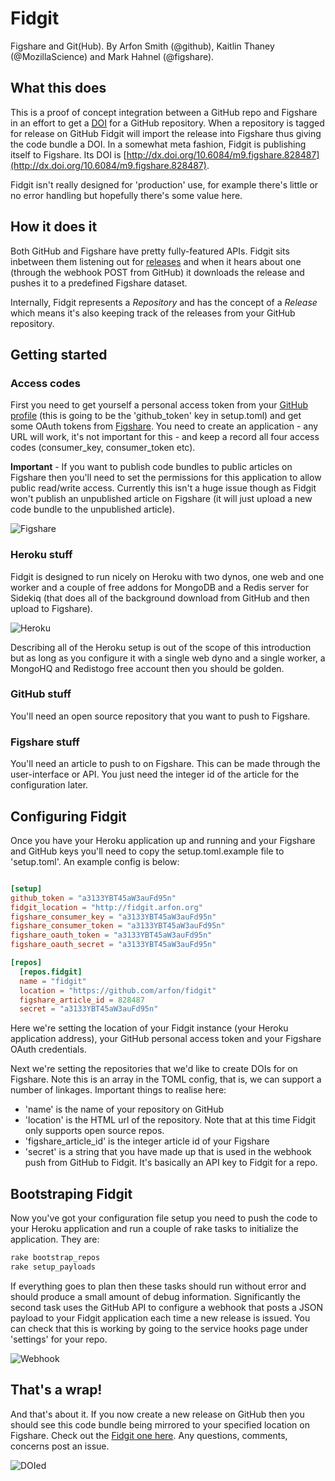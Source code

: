 Fidgit
======

Figshare and Git(Hub). By Arfon Smith (@github), Kaitlin Thaney (@MozillaScience) and Mark Hahnel (@figshare).

What this does
--------------

This is a proof of concept integration between a GitHub repo and Figshare in an effort to get a [DOI](http://en.wikipedia.org/wiki/Digital_object_identifier) for a GitHub repository. When a repository is tagged for release on GitHub Fidgit will import the release into Figshare thus giving the code bundle a DOI. In a somewhat meta fashion, Fidgit is publishing itself to Figshare. Its DOI is [http://dx.doi.org/10.6084/m9.figshare.828487](http://dx.doi.org/10.6084/m9.figshare.828487).

Fidgit isn't really designed for 'production' use, for example there's little or no error handling but hopefully there's some value here.

How it does it
--------------

Both GitHub and Figshare have pretty fully-featured APIs. Fidgit sits inbetween them listening out for [releases](https://github.com/blog/1547-release-your-software) and when it hears about one (through the webhook POST from GitHub) it downloads the release and pushes it to a predefined Figshare dataset.

Internally, Fidgit represents a _Repository_ and has the concept of a _Release_ which means it's also keeping track of the releases from your GitHub repository.

Getting started
---------------

### Access codes

First you need to get yourself a personal access token from your [GitHub profile](https://github.com/settings/applications) (this is going to be the 'github\_token' key in setup.toml) and get some OAuth tokens from [Figshare](http://figshare.com/account/applications). You need to create an application - any URL will work, it's not important for this - and keep a record all four access codes (consumer\_key, consumer\_token etc).

**Important** - If you want to publish code bundles to public articles on Figshare then you'll need to set the permissions for this application to allow public read/write access. Currently this isn't a huge issue though as Fidgit won't publish an unpublished article on Figshare (it will just upload a new code bundle to the unpublished article).

![Figshare](https://raw.github.com/arfon/fidgit/master/screens/figshare_applications.png)

### Heroku stuff

Fidgit is designed to run nicely on Heroku with two dynos, one web and one worker and a couple of free addons for MongoDB and a Redis server for Sidekiq (that does all of the background download from GitHub and then upload to Figshare).

![Heroku](https://raw.github.com/arfon/fidgit/master/screens/heroku.png)

Describing all of the Heroku setup is out of the scope of this introduction but as long as you configure it with a single web dyno and a single worker, a MongoHQ and Redistogo free account then you should be golden.

### GitHub stuff

You'll need an open source repository that you want to push to Figshare.

### Figshare stuff

You'll need an article to push to on Figshare. This can be made through the user-interface or API. You just need the integer id of the article for the configuration later.

Configuring Fidgit
------------------

Once you have your Heroku application up and running and your Figshare and GitHub keys you'll need to copy the setup.toml.example file to 'setup.toml'. An example config is below:

```toml

[setup] 
github_token = "a3133YBT45aW3auFd95n"
fidgit_location = "http://fidgit.arfon.org"
figshare_consumer_key = "a3133YBT45aW3auFd95n"
figshare_consumer_token = "a3133YBT45aW3auFd95n"
figshare_oauth_token = "a3133YBT45aW3auFd95n"
figshare_oauth_secret = "a3133YBT45aW3auFd95n"

[repos]
  [repos.fidgit]
  name = "fidgit"
  location = "https://github.com/arfon/fidgit"
  figshare_article_id = 828487
  secret = "a3133YBT45aW3auFd95n"
```

Here we're setting the location of your Fidgit instance (your Heroku application address), your GitHub personal access token and your Figshare OAuth credentials.

Next we're setting the repositories that we'd like to create DOIs for on Figshare. Note this is an array in the TOML config, that is, we can support a number of linkages. Important things to realise here:

* 'name' is the name of your repository on GitHub
* 'location' is the HTML url of the repository. Note that at this time Fidgit only supports open source repos.
* 'figshare\_article_id' is the integer article id of your Figshare
* 'secret' is a string that you have made up that is used in the webhook push from GitHub to Fidgit. It's basically an API key to Fidgit for a repo.

Bootstraping Fidgit
-------------------

Now you've got your configuration file setup you need to push the code to your Heroku application and run a couple of rake tasks to initialize the application. They are:

```ruby
rake bootstrap_repos
rake setup_payloads
```

If everything goes to plan then these tasks should run without error and should produce a small amount of debug information. Significantly the second task uses the GitHub API to configure a webhook that posts a JSON payload to your Fidgit application each time a new release is issued. You can check that this is working by going to the service hooks page under 'settings' for your repo.

![Webhook](https://raw.github.com/arfon/fidgit/master/screens/webhook.png)

That's a wrap!
--------------

And that's about it. If you now create a new release on GitHub then you should see this code bundle being mirrored to your specified location on Figshare. Check out the [Fidgit one here](http://dx.doi.org/10.6084/m9.figshare.828487). Any questions, comments, concerns post an issue.

![DOIed](https://raw.github.com/arfon/fidgit/master/screens/figshare_article.png)
